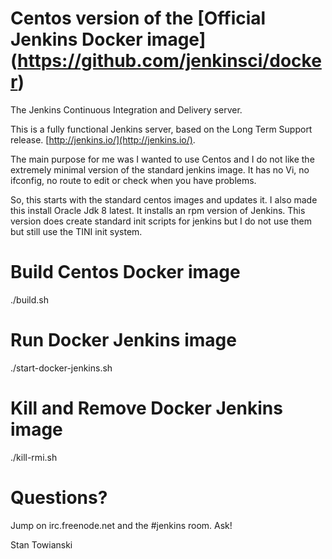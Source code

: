 # Centos version of the [Official Jenkins Docker image] (https://github.com/jenkinsci/docker) 

The Jenkins Continuous Integration and Delivery server.

This is a fully functional Jenkins server, based on the Long Term Support release.
[http://jenkins.io/](http://jenkins.io/).

The main purpose for me was I wanted to use Centos and I do not like the extremely minimal version of the standard jenkins image.
It has no Vi, no ifconfig, no route to edit or check when you have problems.

So, this starts with the standard centos images and updates it.
I also made this install Oracle Jdk 8 latest.
It installs an rpm version of Jenkins. This version does create standard init scripts for jenkins but I do not use them but still use the TINI init system.

# Build Centos Docker image

./build.sh

# Run Docker Jenkins image

./start-docker-jenkins.sh

# Kill and Remove Docker Jenkins image

./kill-rmi.sh


# Questions?

Jump on irc.freenode.net and the #jenkins room. Ask!

Stan Towianski


